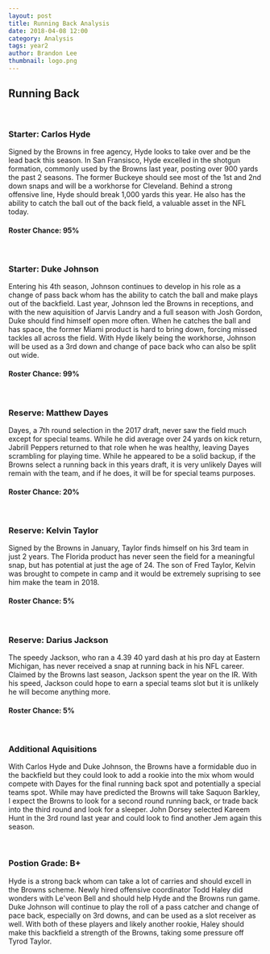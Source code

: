 ```yaml
---
layout: post
title: Running Back Analysis
date: 2018-04-08 12:00
category: Analysis
tags: year2
author: Brandon Lee
thumbnail: logo.png
---
```


## Running Back

<br>

### Starter: Carlos Hyde

Signed by the Browns in free agency, Hyde looks to take over and be the lead back this season. In San Fransisco, Hyde excelled in the shotgun formation, commonly used by the Browns last year, posting over 900 yards the past 2 seasons. The former Buckeye should see most of the 1st and 2nd down snaps and will be a workhorse for Cleveland. Behind a strong offensive line, Hyde should break 1,000 yards this year. He also has the ability to catch the ball out of the back field, a valuable asset in the NFL today.

#### Roster Chance: 95%

<br>

### Starter: Duke Johnson

Entering his 4th season, Johnson continues to develop in his role as a change of pass back whom has the ability to catch the ball and make plays out of the backfield. Last year, Johnson led the Browns in receptions, and with the new aquisition of Jarvis Landry and a full season with Josh Gordon, Duke should find himself open more often. When he catches the ball and has space, the former Miami product is hard to bring down, forcing missed tackles all across the field. With Hyde likely being the workhorse, Johnson will be used as a 3rd down and change of pace back who can also be split out wide.

#### Roster Chance: 99%

<br>

### Reserve: Matthew Dayes

Dayes, a 7th round selection in the 2017 draft, never saw the field much except for special teams. While he did average over 24 yards on kick return, Jabrill Peppers returned to that role when he was healthy, leaving Dayes scrambling for playing time. While he appeared to be a solid backup, if the Browns select a running back in this years draft, it is very unlikely Dayes will remain with the team, and if he does, it will be for special teams purposes.

#### Roster Chance: 20%

<br>

### Reserve: Kelvin Taylor

Signed by the Browns in January, Taylor finds himself on his 3rd team in just 2 years. The Florida product has never seen the field for a meaningful snap, but has potential at just the age of 24. The son of Fred Taylor, Kelvin was brought to compete in camp and it would be extremely suprising to see him make the team in 2018. 

#### Roster Chance: 5%

<br>

### Reserve: Darius Jackson

The speedy Jackson, who ran a 4.39 40 yard dash at his pro day at Eastern Michigan, has never received a snap at running back in his NFL career. Claimed by the Browns last season, Jackson spent the year on the IR. With his speed, Jackson could hope to earn a special teams slot but it is unlikely he will become anything more.

#### Roster Chance: 5%

<br>

### Additional Aquisitions

With Carlos Hyde and Duke Johnson, the Browns have a formidable duo in the backfield but they could look to add a rookie into the mix whom would compete with Dayes for the final running back spot and potentially a special teams spot. While may have predicted the Browns will take Saquon Barkley, I expect the Browns to look for a second round running back, or trade back into the third round and look for a sleeper. John Dorsey selected Kareem Hunt in the 3rd round last year and could look to find another Jem again this season.

<br>

### Postion Grade: B+

Hyde is a strong back whom can take a lot of carries and should excell in the Browns scheme. Newly hired offensive coordinator Todd Haley did wonders with Le'veon Bell and should help Hyde and the Browns run game. Duke Johnson will continue to play the roll of a pass catcher and change of pace back, especially on 3rd downs, and can be used as a slot receiver as well. With both of these players and likely another rookie, Haley should make this backfield a strength of the Browns, taking some pressure off Tyrod Taylor.
